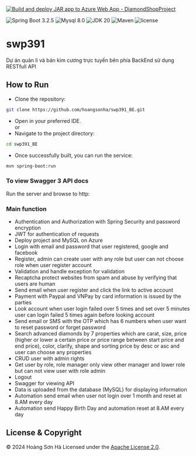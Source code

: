 [![Build and deploy JAR app to Azure Web App - DiamondShopProject](https://github.com/hoangsonha/swp391_BE/actions/workflows/main_diamondshopproject.yml/badge.svg)](https://github.com/hoangsonha/swp391_BE/actions/workflows/main_diamondshopproject.yml)


![Spring Boot 3.2.5](https://img.shields.io/badge/Spring%20Boot-3.2.5-brightgreen.svg)
![Mysql 8.0](https://img.shields.io/badge/Mysql-8.0-blue.svg)
![JDK 20](https://img.shields.io/badge/JDK-20-brightgreen.svg)
![Maven](https://img.shields.io/badge/Maven-4.0.0-yellowgreen.svg)
![license](https://img.shields.io/crates/l/rustc-serialize/0.3.24.svg)


# swp391
Dự án quản lí và bán kim cương trực tuyến bên phía BackEnd sử dụng RESTfull API

## How to Run
- Clone the repository:
```bash
git clone https://github.com/hoangsonha/swp391_BE.git
```
- Open in your preferred IDE.<br>
       or
- Navigate to the project directory:
```bash
cd swp391_BE
```
- Once successfully built, you can run the service:
```bash
mvn spring-boot:run
```

### To view Swagger 3 API docs
Run the server and browse to http:

### Main function

- Authentication and Authorization with Spring Security and password encryption
- JWT for authentication of requests
- Deploy project and MySQL on Azure
- Login with email and password that user registered, google and facebook
- Register, admin can create user with any role but user can not choose role when user register account
- Validation and handle exception for validation
- Recaptcha protect websites from spam and abuse by verifying that users are human
- Send email when user register and click the link to active account
- Payment with Paypal and VNPay by card information is issued by the parties
- Look account when user login failed over 5 times and set over 5 minutes user can login failed 5 times again before looking account
- Send email or SMS with the OTP which has 6 numbers when user want to reset password or forget password
- Search advanced diamonds by 7 properties which are carat, size, price (higher or lower a certain price or price range between start price and end price), color, clarify, shape and sorting price by desc or asc and user can choose any properties
- CRUD user with admin rights
- Get user by role, role manager only view other manager and lower role but can not view user with role admin
- Logout 
- Swagger for viewing API
- Data is uploaded from the database (MySQL) for displaying information
- Automation send email when user not login over 1 month and reset at 8.AM every day
- Automation send Happy Birth Day and automation reset at 8.AM every day

## License & Copyright
&copy; 2024 Hoàng Sơn Hà Licensed under the [Apache License 2.0](https://github.com/hoangsonha/swp391_BE/blob/main/LICENSE).

